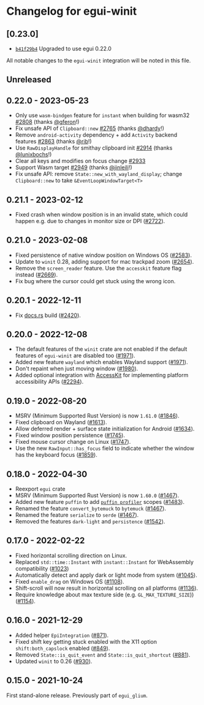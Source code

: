 # Changelog for egui-winit

## \[0.23.0]

-   [`b41f29b4`](https://github.com/tauri-apps/egui/commit/b41f29b4dd80dfef2ed65ce8acc98977fc6f63aa)
    Upgraded to use egui 0.22.0

All notable changes to the `egui-winit` integration will be noted in this file.

## Unreleased

## 0.22.0 - 2023-05-23

-   Only use `wasm-bindgen` feature for `instant` when building for wasm32
    [#2808](https://github.com/emilk/egui/pull/2808) (thanks
    [@gferon](https://github.com/gferon)!)
-   Fix unsafe API of `Clipboard::new`
    [#2765](https://github.com/emilk/egui/pull/2765) (thanks
    [@dhardy](https://github.com/dhardy)!)
-   Remove `android-activity` dependency + add `Activity` backend features
    [#2863](https://github.com/emilk/egui/pull/2863) (thanks
    [@rib](https://github.com/rib)!)
-   Use `RawDisplayHandle` for smithay clipboard init
    [#2914](https://github.com/emilk/egui/pull/2914) (thanks
    [@lunixbochs](https://github.com/lunixbochs)!)
-   Clear all keys and modifies on focus change
    [#2933](https://github.com/emilk/egui/pull/2933)
-   Support Wasm target [#2949](https://github.com/emilk/egui/pull/2949) (thanks
    [@jinleili](https://github.com/jinleili)!)
-   Fix unsafe API: remove `State::new_with_wayland_display`; change
    `Clipboard::new` to take `&EventLoopWindowTarget<T>`

## 0.21.1 - 2023-02-12

-   Fixed crash when window position is in an invalid state, which could happen
    e.g. due to changes in monitor size or DPI
    ([#2722](https://github.com/emilk/egui/issues/2722)).

## 0.21.0 - 2023-02-08

-   Fixed persistence of native window position on Windows OS
    ([#2583](https://github.com/emilk/egui/issues/2583)).
-   Update to `winit` 0.28, adding support for mac trackpad zoom
    ([#2654](https://github.com/emilk/egui/pull/2654)).
-   Remove the `screen_reader` feature. Use the `accesskit` feature flag instead
    ([#2669](https://github.com/emilk/egui/pull/2669)).
-   Fix bug where the cursor could get stuck using the wrong icon.

## 0.20.1 - 2022-12-11

-   Fix [docs.rs](https://docs.rs/egui-winit) build
    ([#2420](https://github.com/emilk/egui/pull/2420)).

## 0.20.0 - 2022-12-08

-   The default features of the `winit` crate are not enabled if the default
    features of `egui-winit` are disabled too
    ([#1971](https://github.com/emilk/egui/pull/1971)).
-   Added new feature `wayland` which enables Wayland support
    ([#1971](https://github.com/emilk/egui/pull/1971)).
-   Don't repaint when just moving window
    ([#1980](https://github.com/emilk/egui/pull/1980)).
-   Added optional integration with [AccessKit](https://accesskit.dev/) for
    implementing platform accessibility APIs
    ([#2294](https://github.com/emilk/egui/pull/2294)).

## 0.19.0 - 2022-08-20

-   MSRV (Minimum Supported Rust Version) is now `1.61.0`
    ([#1846](https://github.com/emilk/egui/pull/1846)).
-   Fixed clipboard on Wayland
    ([#1613](https://github.com/emilk/egui/pull/1613)).
-   Allow deferred render + surface state initialization for Android
    ([#1634](https://github.com/emilk/egui/pull/1634)).
-   Fixed window position persistence
    ([#1745](https://github.com/emilk/egui/pull/1745)).
-   Fixed mouse cursor change on Linux
    ([#1747](https://github.com/emilk/egui/pull/1747)).
-   Use the new `RawInput::has_focus` field to indicate whether the window has
    the keyboard focus ([#1859](https://github.com/emilk/egui/pull/1859)).

## 0.18.0 - 2022-04-30

-   Reexport `egui` crate
-   MSRV (Minimum Supported Rust Version) is now `1.60.0`
    ([#1467](https://github.com/emilk/egui/pull/1467)).
-   Added new feature `puffin` to add
    [`puffin profiler`](https://github.com/EmbarkStudios/puffin) scopes
    ([#1483](https://github.com/emilk/egui/pull/1483)).
-   Renamed the feature `convert_bytemuck` to `bytemuck`
    ([#1467](https://github.com/emilk/egui/pull/1467)).
-   Renamed the feature `serialize` to `serde`
    ([#1467](https://github.com/emilk/egui/pull/1467)).
-   Removed the features `dark-light` and `persistence`
    ([#1542](https://github.com/emilk/egui/pull/1542)).

## 0.17.0 - 2022-02-22

-   Fixed horizontal scrolling direction on Linux.
-   Replaced `std::time::Instant` with `instant::Instant` for WebAssembly
    compatibility ([#1023](https://github.com/emilk/egui/pull/1023))
-   Automatically detect and apply dark or light mode from system
    ([#1045](https://github.com/emilk/egui/pull/1045)).
-   Fixed `enable_drag` on Windows OS
    ([#1108](https://github.com/emilk/egui/pull/1108)).
-   Shift-scroll will now result in horizontal scrolling on all platforms
    ([#1136](https://github.com/emilk/egui/pull/1136)).
-   Require knowledge about max texture side (e.g. `GL_MAX_TEXTURE_SIZE`))
    ([#1154](https://github.com/emilk/egui/pull/1154)).

## 0.16.0 - 2021-12-29

-   Added helper `EpiIntegration`
    ([#871](https://github.com/emilk/egui/pull/871)).
-   Fixed shift key getting stuck enabled with the X11 option
    `shift:both_capslock` enabled
    ([#849](https://github.com/emilk/egui/pull/849)).
-   Removed `State::is_quit_event` and `State::is_quit_shortcut`
    ([#881](https://github.com/emilk/egui/pull/881)).
-   Updated `winit` to 0.26 ([#930](https://github.com/emilk/egui/pull/930)).

## 0.15.0 - 2021-10-24

First stand-alone release. Previously part of `egui_glium`.
